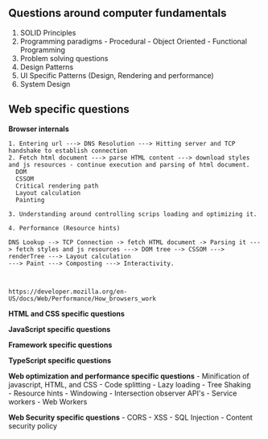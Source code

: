 ## Questions around computer fundamentals
  1. SOLID Principles
  2. Programming paradigms 
    - Procedural
    - Object Oriented 
    - Functional Programming
  3. Problem solving questions
  4. Design Patterns
  4. UI Specific Patterns (Design, Rendering and performance)
  5. System Design 

## Web specific questions

  **Browser internals**

    1. Entering url ---> DNS Resolution ---> Hitting server and TCP handshake to establish connection
    2. Fetch html document ---> parse HTML content ---> download styles and js resources - continue execution and parsing of html document.
      DOM 
      CSSOM
      Critical rendering path 
      Layout calculation
      Painting  

    3. Understanding around controlling scrips loading and optimizing it.

    4. Performance (Resource hints)

    DNS Lookup --> TCP Connection -> fetch HTML document -> Parsing it ---> fetch styles and js resources ---> DOM tree --> CSSOM ---> renderTree ---> Layout calculation
    ---> Paint ---> Composting ---> Interactivity. 



    https://developer.mozilla.org/en-US/docs/Web/Performance/How_browsers_work

  **HTML and CSS specific questions**
    
  **JavaScript specific questions**

  **Framework specific questions**

  **TypeScript specific questions**
    
  **Web optimization and performance specific questions**
    - Minification of javascript, HTML, and CSS
    - Code splitting
    - Lazy loading
    - Tree Shaking   
    - Resource hints
    - Windowing 
    - Intersection observer API's
    - Service workers
    - Web Workers


  **Web Security specific questions**
    - CORS 
    - XSS
    - SQL Injection 
    - Content security policy



